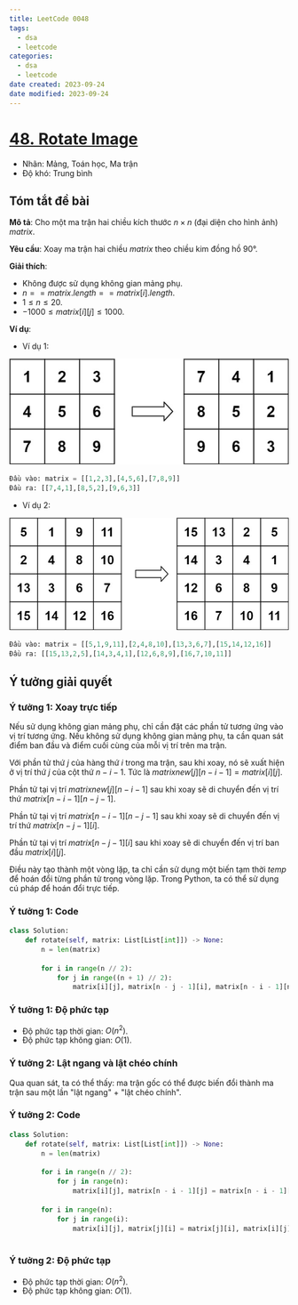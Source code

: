 ```yaml
---
title: LeetCode 0048
tags:
  - dsa
  - leetcode
categories:
  - dsa
  - leetcode
date created: 2023-09-24
date modified: 2023-09-24
---
```


# [48. Rotate Image](https://leetcode.com/problems/rotate-image/)

- Nhãn: Mảng, Toán học, Ma trận
- Độ khó: Trung bình

## Tóm tắt đề bài

**Mô tả**: Cho một ma trận hai chiều kích thước $n \times n$ (đại diện cho hình ảnh) $matrix$.

**Yêu cầu**: Xoay ma trận hai chiều $matrix$ theo chiều kim đồng hồ 90°.

**Giải thích**:

- Không được sử dụng không gian mảng phụ.
- $n == matrix.length == matrix[i].length$.
- $1 \le n \le 20$.
- $-1000 \le matrix[i][j] \le 1000$.

**Ví dụ**:

- Ví dụ 1:

![](https://raw.githubusercontent.com/vanhung4499/images/master/snap/mat1.jpg)

```python
Đầu vào: matrix = [[1,2,3],[4,5,6],[7,8,9]]
Đầu ra: [[7,4,1],[8,5,2],[9,6,3]]
```

- Ví dụ 2:

![](https://raw.githubusercontent.com/vanhung4499/images/master/snap/mat2.jpg)

```python
Đầu vào: matrix = [[5,1,9,11],[2,4,8,10],[13,3,6,7],[15,14,12,16]]
Đầu ra: [[15,13,2,5],[14,3,4,1],[12,6,8,9],[16,7,10,11]]
```

## Ý tưởng giải quyết

### Ý tưởng 1: Xoay trực tiếp

Nếu sử dụng không gian mảng phụ, chỉ cần đặt các phần tử tương ứng vào vị trí tương ứng. Nếu không sử dụng không gian mảng phụ, ta cần quan sát điểm ban đầu và điểm cuối cùng của mỗi vị trí trên ma trận.

Với phần tử thứ $j$ của hàng thứ $i$ trong ma trận, sau khi xoay, nó sẽ xuất hiện ở vị trí thứ $j$ của cột thứ $n − i − 1$. Tức là $matrixnew[j][n − i − 1] = matrix[i][j]$.

Phần tử tại vị trí $matrixnew[j][n - i - 1]$ sau khi xoay sẽ di chuyển đến vị trí thứ $matrix[n − i − 1][n − j − 1]$.

Phần tử tại vị trí $matrix[n − i − 1][n − j − 1]$ sau khi xoay sẽ di chuyển đến vị trí thứ $matrix[n − j − 1][i]$.

Phần tử tại vị trí $matrix[n− j − 1][i]$ sau khi xoay sẽ di chuyển đến vị trí ban đầu $matrix[i][j]$.

Điều này tạo thành một vòng lặp, ta chỉ cần sử dụng một biến tạm thời $temp$ để hoán đổi từng phần tử trong vòng lặp. Trong Python, ta có thể sử dụng cú pháp để hoán đổi trực tiếp.

### Ý tưởng 1: Code

```python
class Solution:
    def rotate(self, matrix: List[List[int]]) -> None:
        n = len(matrix)

        for i in range(n // 2):
            for j in range((n + 1) // 2):
                matrix[i][j], matrix[n - j - 1][i], matrix[n - i - 1][n - j - 1], matrix[j][n - i - 1] = matrix[n - j - 1][i], matrix[n - i - 1][n - j - 1], matrix[j][n - i - 1], matrix[i][j]
```

### Ý tưởng 1: Độ phức tạp

- Độ phức tạp thời gian: $O(n^2)$.
- Độ phức tạp không gian: $O(1)$.

### Ý tưởng 2: Lật ngang và lật chéo chính

Qua quan sát, ta có thể thấy: ma trận gốc có thể được biến đổi thành ma trận sau một lần "lật ngang" + "lật chéo chính".

### Ý tưởng 2: Code

```python
class Solution:
    def rotate(self, matrix: List[List[int]]) -> None:
        n = len(matrix)
        
        for i in range(n // 2):
            for j in range(n):
                matrix[i][j], matrix[n - i - 1][j] = matrix[n - i - 1][j], matrix[i][j]
        
        for i in range(n):
            for j in range(i):
                matrix[i][j], matrix[j][i] = matrix[j][i], matrix[i][j]
        
```

### Ý tưởng 2: Độ phức tạp

- Độ phức tạp thời gian: $O(n^2)$.
- Độ phức tạp không gian: $O(1)$.
